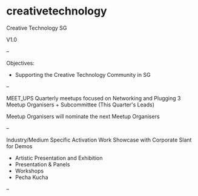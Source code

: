 # creativetechnology
Creative Technology SG

V1.0 

–

Objectives:
- Supporting the Creative Technology Community in SG

–

MEET_UPS
Quarterly meetups focused on Networking and Plugging
3 Meetup Organisers + Subcommittee (This Quarter's Leads)

Meetup Organisers will nominate the next Meetup Organisers

–

Industry/Medium Specific Activation
Work Showcase with Corporate Slant for Demos
- Artistic Presentation and Exhibition
- Presentation & Panels
- Workshops
- Pecha Kucha

–
